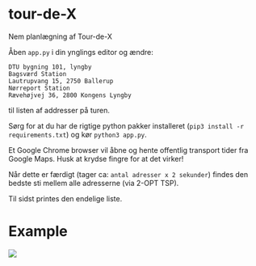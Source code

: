 # tour-de-X
Nem planlægning af Tour-de-X

Åben `app.py` i din ynglings editor og ændre:

```
DTU bygning 101, lyngby
Bagsværd Station
Lautrupvang 15, 2750 Ballerup
Nørreport Station
Rævehøjvej 36, 2800 Kongens Lyngby
```

til listen af addresser på turen.

Sørg for at du har de rigtige python pakker installeret (`pip3 install -r requirements.txt`) og kør `python3 app.py`.

Et Google Chrome browser vil åbne og hente offentlig transport tider fra Google Maps. Husk at krydse fingre for at det virker!

Når dette er færdigt (tager ca: `antal adresser x 2 sekunder`) findes den bedste sti mellem alle adresserne (via 2-OPT TSP).

Til sidst printes den endelige liste.

# Example
![](example.gif)
